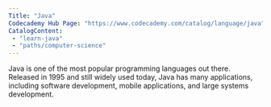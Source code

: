 ```yaml
---
Title: "Java"
Codecademy Hub Page: "https://www.codecademy.com/catalog/language/java"
CatalogContent: 
 - "learn-java"
 - "paths/computer-science"
---
```


Java is one of the most popular programming languages out there. Released in 1995 and still widely used today, Java has many applications, including software development, mobile applications, and large systems development.

